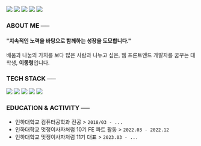 <img src="https://img.shields.io/badge/like lion univ 10th-f97316?style=social&logo=Lion Air&logoColor=white"/> <img src="https://img.shields.io/badge/like lion univ 11th-000000?style=social&logo=Lion Air&logoColor=white"/> <a href="https://www.instagram.com/lell0w_mell0w/"><img src="https://img.shields.io/badge/lell0w_mell0w-E4405F?style=social&logo=Instagram&logoColor=white"/></a> <a href="https://velog.io/@pexe99"><img src="https://img.shields.io/badge/velog-20c997?style=social&logo=Velog&logoColor=white"/></a> <img src="https://img.shields.io/badge/dr11291129@gmail.com-ea4335?style=social&logo=Gmail&logoColor=white"/>  
  
### ABOUT ME ──
#### "지속적인 노력을 바탕으로 함께하는 성장을 도모합니다."
배움과 나눔의 가치를 보다 많은 사람과 나누고 싶은, 웹 프론트엔드 개발자를 꿈꾸는 대학생, **이동령**입니다.
  

### TECH STACK ──
<img src="https://img.shields.io/badge/JavaScript-f7df1e?style=social&logo=JavaScript&logoColor=white"/> <img src="https://img.shields.io/badge/C++-00599c?style=social&logo=C%2B%2B&logoColor=white"/> <img src="https://img.shields.io/badge/React-61DAFB?style=flat-square&logo=React&logoColor=white"/> <img src="https://img.shields.io/badge/CSS3-1572b6?style=social&logo=CSS3&logoColor=white"/> <img src="https://img.shields.io/badge/HTML5-e34f26?style=social&logo=HTML5&logoColor=white"/>
  

### EDUCATION & ACTIVITY ──
- 인하대학교 컴퓨터공학과 전공 > `2018/03 - ...`
- 인하대학교 멋쟁이사자처럼 10기 FE 파트 활동 > `2022.03 - 2022.12`
- 인하대학교 멋쟁이사자처럼 11기 대표 > `2023.03 - ...`
